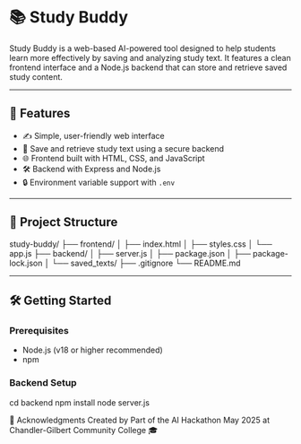 # 📚 Study Buddy

Study Buddy is a web-based AI-powered tool designed to help students learn more effectively by saving and analyzing study text. It features a clean frontend interface and a Node.js backend that can store and retrieve saved study content.

---

## 🚀 Features

- ✍️ Simple, user-friendly web interface
- 💾 Save and retrieve study text using a secure backend
- 🌐 Frontend built with HTML, CSS, and JavaScript
- 🛠️ Backend with Express and Node.js
- 🔒 Environment variable support with `.env`

---

## 📁 Project Structure
study-buddy/
├── frontend/
│ ├── index.html
│ ├── styles.css
│ └── app.js
├── backend/
│ ├── server.js
│ ├── package.json
│ ├── package-lock.json
│ └── saved_texts/
├── .gitignore
└── README.md


---

## 🛠️ Getting Started

### Prerequisites

- Node.js (v18 or higher recommended)
- npm

### Backend Setup

cd backend
npm install
node server.js




🙌 Acknowledgments
Created by 
Part of the AI Hackathon May 2025 at Chandler-Gilbert Community College 🎓
